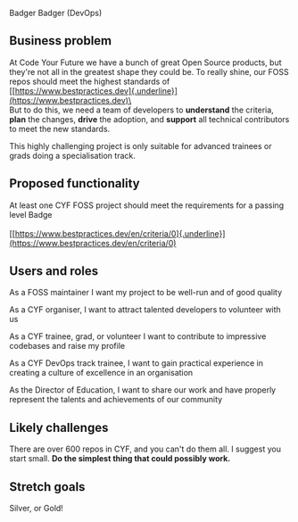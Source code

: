 Badger Badger (DevOps)

## Business problem

At Code Your Future we have a bunch of great Open Source products, but
they\'re not all in the greatest shape they could be. To really shine,
our FOSS repos should meet the highest standards of
[[https://www.bestpractices.dev]{.underline}](https://www.bestpractices.dev)\
\
But to do this, we need a team of developers to **understand** the
criteria, **plan** the changes, **drive** the adoption, and **support**
all technical contributors to meet the new standards.

This highly challenging project is only suitable for advanced trainees
or grads doing a specialisation track.

## Proposed functionality

At least one CYF FOSS project should meet the requirements for a passing
level Badge\
\
[[https://www.bestpractices.dev/en/criteria/0]{.underline}](https://www.bestpractices.dev/en/criteria/0)

## Users and roles

As a FOSS maintainer I want my project to be well-run and of good
quality

As a CYF organiser, I want to attract talented developers to volunteer
with us

As a CYF trainee, grad, or volunteer I want to contribute to impressive
codebases and raise my profile

As a CYF DevOps track trainee, I want to gain practical experience in
creating a culture of excellence in an organisation

As the Director of Education, I want to share our work and have properly
represent the talents and achievements of our community

## Likely challenges

There are over 600 repos in CYF, and you can\'t do them all. I suggest
you start small. **Do the simplest thing that could possibly work.**

## Stretch goals

Silver, or Gold!
